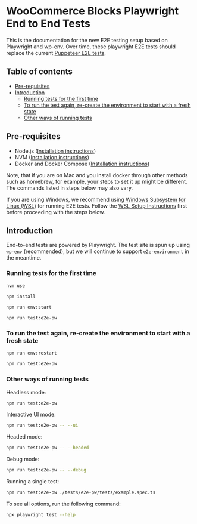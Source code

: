 # WooCommerce Blocks Playwright End to End Tests

This is the documentation for the new E2E testing setup based on Playwright and wp-env. Over time, these playwright E2E tests should replace the current [Puppeteer E2E tests](../e2e/).

## Table of contents <!-- omit in toc -->

-   [Pre-requisites](#pre-requisites)
-   [Introduction](#introduction)
    -   [Running tests for the first time](#running-tests-for-the-first-time)
    -   [To run the test again, re-create the environment to start with a fresh state](#to-run-the-test-again-re-create-the-environment-to-start-with-a-fresh-state)
    -   [Other ways of running tests](#other-ways-of-running-tests)

## Pre-requisites

-   Node.js ([Installation instructions](https://nodejs.org/en/download/))
-   NVM ([Installation instructions](https://github.com/nvm-sh/nvm))
-   Docker and Docker Compose ([Installation instructions](https://docs.docker.com/engine/install/))

Note, that if you are on Mac and you install docker through other methods such as homebrew, for example, your steps to set it up might be different. The commands listed in steps below may also vary.

If you are using Windows, we recommend using [Windows Subsystem for Linux (WSL)](https://docs.microsoft.com/en-us/windows/wsl/) for running E2E tests. Follow the [WSL Setup Instructions](../tests/e2e/WSL_SETUP_INSTRUCTIONS.md) first before proceeding with the steps below.

## Introduction

End-to-end tests are powered by Playwright. The test site is spun up using `wp-env` (recommended), but we will continue to support `e2e-environment` in the meantime.

### Running tests for the first time

```sh
nvm use
```

```sh
npm install
```

```sh
npm run env:start
```

```sh
npm run test:e2e-pw
```

### To run the test again, re-create the environment to start with a fresh state

```sh
npm run env:restart
```

```sh
npm run test:e2e-pw
```

### Other ways of running tests

Headless mode:

```sh
npm run test:e2e-pw
```

Interactive UI mode:

```sh
npm run test:e2e-pw -- --ui
```

Headed mode:

```sh
npm run test:e2e-pw -- --headed
```

Debug mode:

```sh
npm run test:e2e-pw -- --debug
```

Running a single test:

```sh
npm run test:e2e-pw ./tests/e2e-pw/tests/example.spec.ts
```

To see all options, run the following command:

```sh
npx playwright test --help
```
